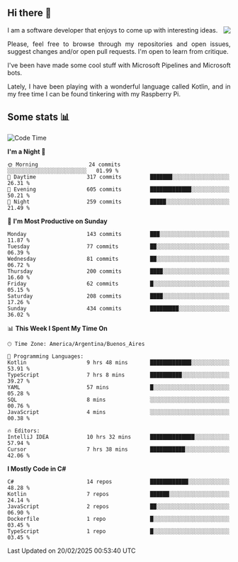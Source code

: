 ## Hi there :slightly_smiling_face:

<img src="https://github-readme-stats.vercel.app/api?username=victorgrycuk&show_icons=true&count_private=true&title_color=F7941E&icon_color=F7941E" align="right">

<p align="justify">
I am a software developer that enjoys to come up with interesting ideas.
<p/>

<p align= "justify">
Please, feel free to browse through my repositories and open issues, suggest changes and/or open pull requests. I'm open to learn from critique.
<p/>


<p align= "justify">
I've been have made some cool stuff with Microsoft Pipelines and Microsoft bots.
<p/>

<p align= "justify">
Lately, I have been playing with a wonderful language called Kotlin, and in my free time I can be found tinkering with my Raspberry Pi.
<p/>

## Some stats :bar_chart:
<!--START_SECTION:waka-->
![Code Time](http://img.shields.io/badge/Code%20Time-2%2C158%20hrs%2024%20mins-blue)

**I'm a Night 🦉** 

```text
🌞 Morning                24 commits          ░░░░░░░░░░░░░░░░░░░░░░░░░   01.99 % 
🌆 Daytime                317 commits         ███████░░░░░░░░░░░░░░░░░░   26.31 % 
🌃 Evening                605 commits         █████████████░░░░░░░░░░░░   50.21 % 
🌙 Night                  259 commits         █████░░░░░░░░░░░░░░░░░░░░   21.49 % 
```
📅 **I'm Most Productive on Sunday** 

```text
Monday                   143 commits         ███░░░░░░░░░░░░░░░░░░░░░░   11.87 % 
Tuesday                  77 commits          ██░░░░░░░░░░░░░░░░░░░░░░░   06.39 % 
Wednesday                81 commits          ██░░░░░░░░░░░░░░░░░░░░░░░   06.72 % 
Thursday                 200 commits         ████░░░░░░░░░░░░░░░░░░░░░   16.60 % 
Friday                   62 commits          █░░░░░░░░░░░░░░░░░░░░░░░░   05.15 % 
Saturday                 208 commits         ████░░░░░░░░░░░░░░░░░░░░░   17.26 % 
Sunday                   434 commits         █████████░░░░░░░░░░░░░░░░   36.02 % 
```


📊 **This Week I Spent My Time On** 

```text
🕑︎ Time Zone: America/Argentina/Buenos_Aires

💬 Programming Languages: 
Kotlin                   9 hrs 48 mins       █████████████░░░░░░░░░░░░   53.91 % 
TypeScript               7 hrs 8 mins        ██████████░░░░░░░░░░░░░░░   39.27 % 
YAML                     57 mins             █░░░░░░░░░░░░░░░░░░░░░░░░   05.28 % 
SQL                      8 mins              ░░░░░░░░░░░░░░░░░░░░░░░░░   00.76 % 
JavaScript               4 mins              ░░░░░░░░░░░░░░░░░░░░░░░░░   00.38 % 

🔥 Editors: 
IntelliJ IDEA            10 hrs 32 mins      ██████████████░░░░░░░░░░░   57.94 % 
Cursor                   7 hrs 38 mins       ███████████░░░░░░░░░░░░░░   42.06 % 
```

**I Mostly Code in C#** 

```text
C#                       14 repos            ████████████░░░░░░░░░░░░░   48.28 % 
Kotlin                   7 repos             ██████░░░░░░░░░░░░░░░░░░░   24.14 % 
JavaScript               2 repos             ██░░░░░░░░░░░░░░░░░░░░░░░   06.90 % 
Dockerfile               1 repo              █░░░░░░░░░░░░░░░░░░░░░░░░   03.45 % 
TypeScript               1 repo              █░░░░░░░░░░░░░░░░░░░░░░░░   03.45 % 
```




 Last Updated on 20/02/2025 00:53:40 UTC
<!--END_SECTION:waka-->
